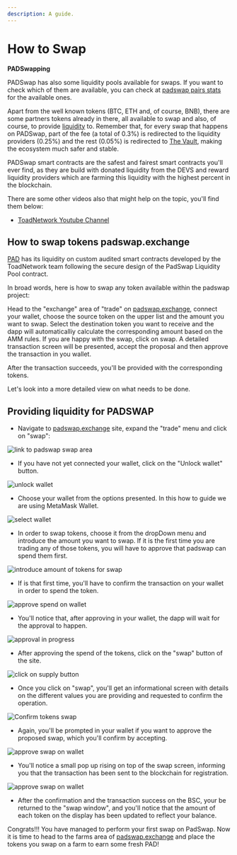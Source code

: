 ```yaml
---
description: A guide.
---
```


# How to Swap

**PADSwapping**

PADSwap has also some liquidity pools available for swaps. If you want to check which of them are available, you can check at [padswap pairs stats](https://info.padswap.exchange/pairs) for the available ones.

Apart from the well known tokens (BTC, ETH and, of course, BNB), there are some partners tokens already in there, all available to swap and also, of course, to provide [liquidity](broken-reference) to. Remember that, for every swap that happens on PADSwap, part of the fee (a total of 0.3%) is redirected to the liquidity providers (0.25%) and the rest (0.05%) is redirected to [The Vault](../padswap/the-vault.md), making the ecosystem much safer and stable.

PADSwap smart contracts are the safest and fairest smart contracts you'll ever find, as they are build with donated liquidity from the DEVS and reward liquidity providers which are farming this liquidity with the highest percent in the blockchain.

There are some other videos also that might help on the topic, you'll find them below:

* [ToadNetwork Youtube Channel](https://www.youtube.com/channel/UCI\_vUc-HrJWtKXj-Re-hTSw/videos)

## How to swap tokens padswap.exchange

[PAD](https://github.com/ToadNetwork/Docs/blob/main/docs/padtoken.md) has its liquidity on custom audited smart contracts developed by the ToadNetwork team following the secure design of the PadSwap Liquidity Pool contract.

In broad words, here is how to swap any token available within the padswap project:

Head to the "exchange" area of "trade" on [padswap.exchange](https://padswap.exchange/#/swap), connect your wallet, choose the source token on the upper list and the amount you want to swap. Select the destination token you want to receive and the dapp will automaticalliy calculate the corresponding amount based on the AMM rules. If you are happy with the swap, click on swap. A detailed transaction screen will be presented, accept the proposal and then approve the transaction in you wallet.

After the transaction succeeds, you'll be provided with the corresponding tokens.

Let's look into a more detailed view on what needs to be done.

## Providing liquidity for PADSWAP

* Navigate to [padswap.exchange](https://padswap.exchange) site, expand the "trade" menu and click on "swap":

![link to padswap swap area](https://github.com/ToadNetwork/Docs/blob/main/docs/\_media/howtos/SwappingOnPadswap00\_navigateToSwap.png?raw=true)

* If you have not yet connected your wallet, click on the "Unlock wallet" button.

![unlock wallet](https://github.com/ToadNetwork/Docs/blob/main/docs/\_media/howtos/SwappingOnPadswap01\_connectWallet.png?raw=true)

* Choose your wallet from the options presented. In this how to guide we are using MetaMask Wallet.

![select wallet](https://github.com/ToadNetwork/Docs/blob/main/docs/\_media/howtos/SwappingOnPadswap02\_chooseWallet.png?raw=true)

* In order to swap tokens, choose it from the dropDown menu and introduce the amount you want to swap. If it is the first time you are trading any of those tokens, you will have to approve that padswap can spend them first.

![introduce amount of tokens for swap](https://github.com/ToadNetwork/Docs/blob/main/docs/\_media/howtos/SwappingOnPadswap02\_selectTokensToSwap.png?raw=true)

* If is that first time, you'll have to confirm the transaction on your wallet in order to spend the token.

![approve spend on wallet](https://github.com/ToadNetwork/Docs/blob/main/docs/\_media/howtos/SwappingOnPadswap04\_approveSpendOfTokens.png?raw=true)

* You'll notice that, after approving in your wallet, the dapp will wait for the approval to happen.

![approval in progress](https://github.com/ToadNetwork/Docs/blob/main/docs/\_media/howtos/SwappingOnPadswap05\_approvalOnCourse.png?raw=true)

* After approving the spend of the tokens, click on the "swap" button of the site.

![click on supply button](https://github.com/ToadNetwork/Docs/blob/main/docs/\_media/howtos/SwappingOnPadswap06\_chooseSwapToken.png?raw=true)

* Once you click on "swap", you'll get an informational screen with details on the different values you are providing and requested to confirm the operation.

![Confirm tokens swap](https://github.com/ToadNetwork/Docs/blob/main/docs/\_media/howtos/SwappingOnPadswap07\_CheckSwapDetails.png?raw=true)

* Again, you'll be prompted in your wallet if you want to approve the proposed swap, which you'll confirm by accepting.

![approve swap on wallet](https://github.com/ToadNetwork/Docs/blob/main/docs/\_media/howtos/SwappingOnPadswap08\_confirmSwapOnWallet.png?raw=true)

* You'll notice a small pop up rising on top of the swap screen, informing you that the transaction has been sent to the blockchain for registration.

![approve swap on wallet](https://github.com/ToadNetwork/Docs/blob/main/docs/\_media/howtos/SwappingOnPadswap09\_swapConfirmation.png?raw=true)

* After the confirmation and the transaction success on the BSC, your be returned to the "swap window", and you'll notice that the amount of each token on the display has been updated to reflect your balance.

Congrats!!! You have managed to perform your first swap on PadSwap. Now it is time to head to the farms area of [padswap.exchange](https://dapps.padswap.exchange) and place the tokens you swap on a farm to earn some fresh PAD!
